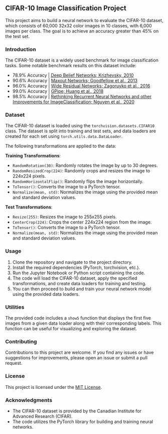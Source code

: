 ## CIFAR-10 Image Classification Project

This project aims to build a neural network to evaluate the CIFAR-10 dataset, which consists of 60,000 32x32 color images in 10 classes, with 6,000 images per class. The goal is to achieve an accuracy greater than 45% on the test set.

### Introduction

The CIFAR-10 dataset is a widely used benchmark for image classification tasks. Some notable benchmark results on this dataset include:

- 78.9% Accuracy | [Deep Belief Networks; Krizhevsky, 2010](https://www.cs.toronto.edu/~kriz/conv-cifar10-aug2010.pdf)
- 90.6% Accuracy | [Maxout Networks; Goodfellow et al., 2013](https://arxiv.org/pdf/1302.4389.pdf)
- 96.0% Accuracy | [Wide Residual Networks; Zagoruyko et al., 2016](https://arxiv.org/pdf/1605.07146.pdf)
- 99.0% Accuracy | [GPipe; Huang et al., 2018](https://arxiv.org/pdf/1811.06965.pdf)
- 98.5% Accuracy | [Rethinking Recurrent Neural Networks and other Improvements for ImageClassification; Nguyen et al., 2020](https://arxiv.org/pdf/2007.15161.pdf)

### Dataset

The CIFAR-10 dataset is loaded using the `torchvision.datasets.CIFAR10` class. The dataset is split into training and test sets, and data loaders are created for each set using `torch.utils.data.DataLoader`.

The following transformations are applied to the data:

**Training Transformations**:
- `RandomRotation(30)`: Randomly rotates the image by up to 30 degrees.
- `RandomResizedCrop(224)`: Randomly crops and resizes the image to 224x224 pixels.
- `RandomHorizontalFlip()`: Randomly flips the image horizontally.
- `ToTensor()`: Converts the image to a PyTorch tensor.
- `Normalize(mean, std)`: Normalizes the image using the provided mean and standard deviation values.

**Test Transformations**:
- `Resize(255)`: Resizes the image to 255x255 pixels.
- `CenterCrop(224)`: Crops the center 224x224 region from the image.
- `ToTensor()`: Converts the image to a PyTorch tensor.
- `Normalize(mean, std)`: Normalizes the image using the provided mean and standard deviation values.

### Usage

1. Clone the repository and navigate to the project directory.
2. Install the required dependencies (PyTorch, torchvision, etc.).
3. Run the Jupyter Notebook or Python script containing the code.
4. The code will load the CIFAR-10 dataset, apply the specified transformations, and create data loaders for training and testing.
5. You can then proceed to build and train your neural network model using the provided data loaders.

### Utilities

The provided code includes a `show5` function that displays the first five images from a given data loader along with their corresponding labels. This function can be useful for visualizing and exploring the dataset.

### Contributing

Contributions to this project are welcome. If you find any issues or have suggestions for improvements, please open an issue or submit a pull request.

### License

This project is licensed under the [MIT License](LICENSE).

### Acknowledgments

- The CIFAR-10 dataset is provided by the Canadian Institute for Advanced Research (CIFAR).
- The code utilizes the PyTorch library for building and training neural networks.
